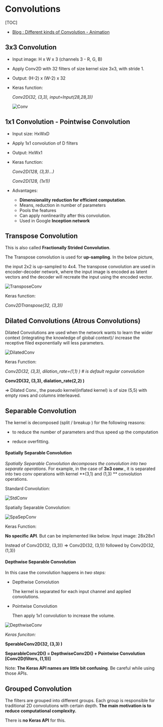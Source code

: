 # Convolutions

[TOC]



* [Blog : Different kinds of Convolution - Animation](<https://towardsdatascience.com/a-comprehensive-introduction-to-different-types-of-convolutions-in-deep-learning-669281e58215>)



## 3x3 Convolution

* Input image: H x W x 3 (channels 3 - R, G, B)

* Apply Conv2D with 32 filters of size kernel size 3x3, with stride 1.

* Output: (H-2) x (W-2) x 32 

* Keras function:

  *Conv2D(32, (3,3), input=Input(28,28,3))*

  ![Conv](./Images/Conv.gif)

## 1x1 Convolution - Pointwise Convolution

* Input size: HxWxD

* Apply 1x1 convolution of D filters

* Output: HxWx1

* Keras function:

  *Conv2D(128, (3,3)…)*

  *Conv2D(128, (1x1))*

* Advantages:

  * **Dimensionality reduction for efficient computation**.
  * Means, reduction in number of parameters
  * Pools the features
  * Can apply nonlinearilty after this convolution.
  * Used in Google **Inception network**

## Transpose Convolution 

This is also called **Fractionally Strided Convolution**.

The Transpose convolution is used for **up-sampling**. In the below picture,

the input 2x2 is up-sampled to 4x4. The transpose convolution are used in encoder-decoder network, where the input image is encoded as latent vectors and the decoder will recreate the input using the encoded vector. 

 ![TransposeConv](./Images/TransposeConv.gif)



Keras function:

*Conv2DTranspose(32, (3,3))*



## Dilated Convolutions (Atrous Convolutions)

Dilated Convolutions are used when the network wants to learn the wider context (integrating the knowledge of global context)/ increase the receptive filed exponentially will less parameters.



![DilatedConv](./Images/DilatedConv.gif)

Keras Function:

*Conv2D(32, (3,3), dilation_rate=(1,1) ) # is default regular convolution*

**Conv2D(32, (3,3), dialation_rate(2,2) )**

=> Dilated Conv., the pseudo kernel(inflated kernel) is of size (5,5) with empty rows and columns interleaved.



## Separable Convolution

The kernel is decomposed (split / breakup ) for the following reasons:

* to reduce the number of parameters and thus speed up the computation

* reduce overfitting.

  

#### Spatially Separable Convolution

*Spatially Separable Convolution decomposes the convolution into two separate operations*. For example, in the case of **3x3 conv**., it is separated into two conv operations with kernel **(3,1) and (1,3) ** convolution operations.

Standard Convolution:

![StdConv](./Images/StdConv.png)



Spatially Separable Convolution:

![SpaSepConv](./Images/SpaSepConv.png)

Keras Function:  

**No specific API**. But can be implemented like below.
Input image: 28x28x1

Instead of Conv2D(32, (3,3)) => Conv2D(32, (3,1)) followed by Conv2D(32,(1,3))



#### Depthwise Separable Convolution

In this case the convolution happens in *two steps:*

* Depthwise Convolution

  The kernel is separated for each input channel and applied convolutions.

* Pointwise Convolution

  Then apply 1x1 convolution to increase the volume.



![DepthwiseConv](./Images/DepthwiseConv.png)

*Keras funciton:*

**SperableConv2D(32, (3,3) )**

**SeparableConv2D() = DepthwiseConv2D() + Pointwise Convolution [Conv2D(filters, (1,1))]**

Note: **The Keras API names are little bit confusing**. Be careful while using those APIs.



## Grouped Convolution

The filters are grouped into different groups. Each group is responsible for traditional 2D convolutions with certain depth. **The main motivation is to reduce computational complexity.**

There is **no Keras API** for this.